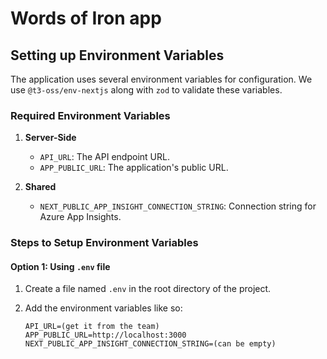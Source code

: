 # Words of Iron app

## Setting up Environment Variables

The application uses several environment variables for configuration. We use `@t3-oss/env-nextjs` along with `zod` to validate these variables.

### Required Environment Variables

1. **Server-Side**
    - `API_URL`: The API endpoint URL.
    - `APP_PUBLIC_URL`: The application's public URL.

2. **Shared**
    - `NEXT_PUBLIC_APP_INSIGHT_CONNECTION_STRING`: Connection string for Azure App Insights.

### Steps to Setup Environment Variables

#### Option 1: Using `.env` file

1. Create a file named `.env` in the root directory of the project.
2. Add the environment variables like so:

    ```env
    API_URL=(get it from the team)
    APP_PUBLIC_URL=http://localhost:3000
    NEXT_PUBLIC_APP_INSIGHT_CONNECTION_STRING=(can be empty)
    ```
